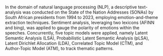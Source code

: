 In the domain of natural language processing (NLP), a descriptive text-analysis was conducted on the State of the Nation Addresses (SONAs) by South African presidents from 1994 to 2023, employing emotion-and-theme extraction techniques. Sentiment analysis, leveraging two lexicons (AFINN and bing), was applied to gauge the polarity of emotions within the speeches. Concurrently, five topic models were applied, namely Latent Semantic Analysis (LSA), Probabilistic Latent Semantic Analysis (pLSA), Latent Dirichlet Allocation (LDA), Correlated Topic Model (CTM), and Author-Topic Model (ATM), to track thematic patterns.
